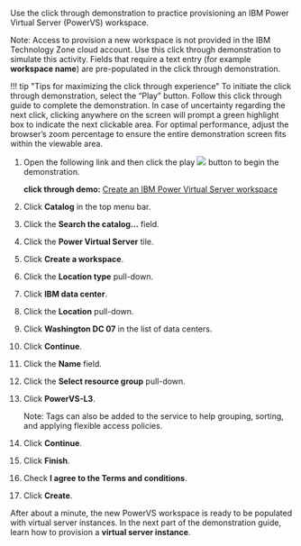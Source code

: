 Use the click through demonstration to practice provisioning an IBM Power Virtual Server (PowerVS) workspace.

Note: Access to provision a new workspace is not provided in the IBM Technology Zone cloud account. Use this click through demonstration to simulate this activity. Fields that require a text entry (for example **workspace name**) are pre-populated in the click through demonstration.

!!! tip "Tips for maximizing the click through experience"
    To initiate the click through demonstration, select the “Play” button. Follow this click through guide to complete the demonstration. In case of uncertainty regarding the next click, clicking anywhere on the screen will prompt a green highlight box to indicate the next clickable area. For optimal performance, adjust the browser’s zoom percentage to ensure the entire demonstration screen fits within the viewable area.

1. Open the following link and then click the play ![](https://github.com/user-attachments/assets/ab188aad-6fe8-47df-9f00-e43278140386) button to begin the demonstration.<br>

    **click through demo:** <a href="https://ibm.github.io/SalesEnablement-PowerVS-L3/includes/Provisioning-a-Workspace/index.html" target ="_blank">Create an IBM Power Virtual Server workspace</a>

2. Click **Catalog** in the top menu bar.
3. Click the **Search the catalog...** field.
4. Click the **Power Virtual Server** tile.
5. Click **Create a workspace**.
6. Click the **Location type** pull-down.
7. Click **IBM data center**.
8. Click the **Location** pull-down.
9. Click **Washington DC 07** in the list of data centers.
10. Click **Continue**.
11. Click the **Name** field.
12. Click the **Select resource group** pull-down.
13. Click **PowerVS-L3**.
    
    Note: Tags can also be added to the service to help grouping, sorting, and applying flexible access policies.
    
14. Click **Continue**.
15. Click **Finish**.
16. Check **I agree to the Terms and conditions**.
17. Click **Create**.

After about a minute, the new PowerVS workspace is ready to be populated with virtual server instances. In the next part of the demonstration guide, learn how to provision a **virtual server instance**.
